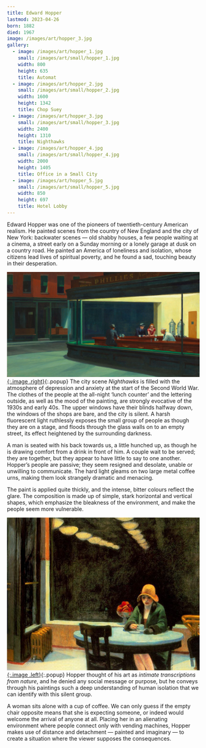 ```yaml
---
title: Edward Hopper
lastmod: 2023-04-26
born: 1882
died: 1967
image: /images/art/hopper_3.jpg
gallery:
  - image: /images/art/hopper_1.jpg
    small: /images/art/small/hopper_1.jpg
    width: 800
    height: 635
    title: Automat
  - image: /images/art/hopper_2.jpg
    small: /images/art/small/hopper_2.jpg
    width: 1600
    height: 1342
    title: Chop Suey
  - image: /images/art/hopper_3.jpg
    small: /images/art/small/hopper_3.jpg
    width: 2400
    height: 1310
    title: Nighthawks
  - image: /images/art/hopper_4.jpg
    small: /images/art/small/hopper_4.jpg
    width: 2000
    height: 1405
    title: Office in a Small City
  - image: /images/art/hopper_5.jpg
    small: /images/art/small/hopper_5.jpg
    width: 850
    height: 697
    title: Hotel Lobby
---
```


Edward Hopper was one of the pioneers of twentieth-century American realism.
He painted scenes from the country of New England and the city of New York:
backwater scenes &mdash; old shabby houses, a few people waiting at a cinema, a
street early on a Sunday morning or a lonely garage at dusk on a country road.
He painted an America of loneliness and isolation, whose citizens lead lives of
spiritual poverty, and he found a sad, touching beauty in their desperation.

[![Nighthawks](/images/art/hopper_3.jpg){:.image .right}](/images/art/hopper_3.jpg){:.popup}
The city scene _Nighthawks_ is filled with the atmosphere of depression and
anxiety at the start of the Second World War. The clothes of the people at the
all-night ‘lunch counter’ and the lettering outside, as well as the mood of the
painting, are strongly evocative of the 1930s and early 40s. The upper windows
have their blinds halfway down, the windows of the shops are bare, and the city
is silent. A harsh fluorescent light ruthlessly exposes the small group of
people as though they are on a stage, and floods through the glass walls on to
an empty street, its effect heightened by the surrounding darkness.

A man is seated with his back towards us, a little hunched up, as though he is
drawing comfort from a drink in front of him. A couple wait to be served; they
are together, but they appear to have little to say to one another. Hopper’s
people are passive; they seem resigned and desolate, unable or unwilling to
communicate. The hard light gleams on two large metal coffee urns, making them
look strangely dramatic and menacing.

The paint is applied quite thickly, and the intense, bitter colours reflect the
glare.  The composition is made up of simple, stark horizontal and vertical
shapes, which emphasize the bleakness of the environment, and make the people
seem more vulnerable.

[![Automat](/images/art/hopper_1.jpg){:.image .left}](/images/art/hopper_1.jpg){:.popup}
Hopper thought of his art as *intimate transcriptions from nature*, and he
denied any social message or purpose, but he conveys through his paintings such
a deep understanding of human isolation that we can identify with this silent
group.

A woman sits alone with a cup of coffee. We can only guess if the empty chair
opposite means that she is expecting someone, or indeed would welcome the
arrival of anyone at all. Placing her in an alienating environment where people
connect only with vending machines, Hopper makes use of distance and detachment
&mdash; painted and imaginary &mdash; to create a situation where the viewer supposes the
consequences.
